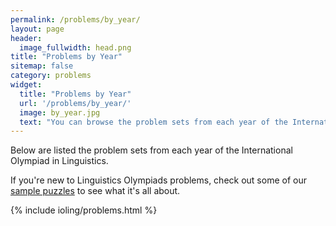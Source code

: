 ```yaml
---
permalink: /problems/by_year/
layout: page
header:
  image_fullwidth: head.png
title: "Problems by Year"
sitemap: false
category: problems
widget:
  title: "Problems by Year"
  url: '/problems/by_year/'
  image: by_year.jpg
  text: "You can browse the problem sets from each year of the International Linguistics Olympiad."
---
```

Below are listed the problem sets from each year of the International Olympiad in Linguistics.

If you're new to Linguistics Olympiads problems, check out some of our 
[sample puzzles](/problems/samples/) to see what it's all about.

{% include ioling/problems.html %}